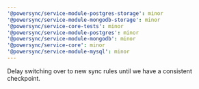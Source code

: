 ```yaml
---
'@powersync/service-module-postgres-storage': minor
'@powersync/service-module-mongodb-storage': minor
'@powersync/service-core-tests': minor
'@powersync/service-module-postgres': minor
'@powersync/service-module-mongodb': minor
'@powersync/service-core': minor
'@powersync/service-module-mysql': minor
---
```


Delay switching over to new sync rules until we have a consistent checkpoint.
